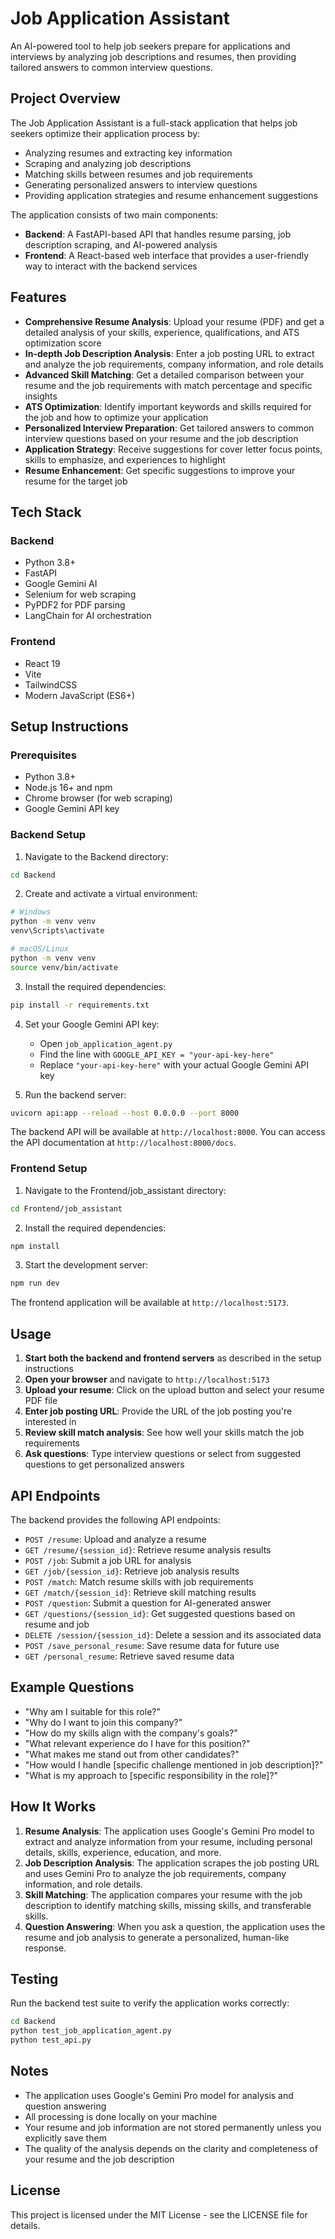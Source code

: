 # Job Application Assistant

An AI-powered tool to help job seekers prepare for applications and interviews by analyzing job descriptions and resumes, then providing tailored answers to common interview questions.

## Project Overview

The Job Application Assistant is a full-stack application that helps job seekers optimize their application process by:

- Analyzing resumes and extracting key information
- Scraping and analyzing job descriptions
- Matching skills between resumes and job requirements
- Generating personalized answers to interview questions
- Providing application strategies and resume enhancement suggestions

The application consists of two main components:
- **Backend**: A FastAPI-based API that handles resume parsing, job description scraping, and AI-powered analysis
- **Frontend**: A React-based web interface that provides a user-friendly way to interact with the backend services

## Features

- **Comprehensive Resume Analysis**: Upload your resume (PDF) and get a detailed analysis of your skills, experience, qualifications, and ATS optimization score
- **In-depth Job Description Analysis**: Enter a job posting URL to extract and analyze the job requirements, company information, and role details
- **Advanced Skill Matching**: Get a detailed comparison between your resume and the job requirements with match percentage and specific insights
- **ATS Optimization**: Identify important keywords and skills required for the job and how to optimize your application
- **Personalized Interview Preparation**: Get tailored answers to common interview questions based on your resume and the job description
- **Application Strategy**: Receive suggestions for cover letter focus points, skills to emphasize, and experiences to highlight
- **Resume Enhancement**: Get specific suggestions to improve your resume for the target job

## Tech Stack

### Backend
- Python 3.8+
- FastAPI
- Google Gemini AI
- Selenium for web scraping
- PyPDF2 for PDF parsing
- LangChain for AI orchestration

### Frontend
- React 19
- Vite
- TailwindCSS
- Modern JavaScript (ES6+)

## Setup Instructions

### Prerequisites
- Python 3.8+
- Node.js 16+ and npm
- Chrome browser (for web scraping)
- Google Gemini API key

### Backend Setup

1. Navigate to the Backend directory:
```bash
cd Backend
```

2. Create and activate a virtual environment:
```bash
# Windows
python -m venv venv
venv\Scripts\activate

# macOS/Linux
python -m venv venv
source venv/bin/activate
```

3. Install the required dependencies:
```bash
pip install -r requirements.txt
```

4. Set your Google Gemini API key:
   - Open `job_application_agent.py`
   - Find the line with `GOOGLE_API_KEY = "your-api-key-here"`
   - Replace `"your-api-key-here"` with your actual Google Gemini API key

5. Run the backend server:
```bash
uvicorn api:app --reload --host 0.0.0.0 --port 8000
```

The backend API will be available at `http://localhost:8000`. You can access the API documentation at `http://localhost:8000/docs`.

### Frontend Setup

1. Navigate to the Frontend/job_assistant directory:
```bash
cd Frontend/job_assistant
```

2. Install the required dependencies:
```bash
npm install
```

3. Start the development server:
```bash
npm run dev
```

The frontend application will be available at `http://localhost:5173`.

## Usage

1. **Start both the backend and frontend servers** as described in the setup instructions
2. **Open your browser** and navigate to `http://localhost:5173`
3. **Upload your resume**: Click on the upload button and select your resume PDF file
4. **Enter job posting URL**: Provide the URL of the job posting you're interested in
5. **Review skill match analysis**: See how well your skills match the job requirements
6. **Ask questions**: Type interview questions or select from suggested questions to get personalized answers

## API Endpoints

The backend provides the following API endpoints:

- `POST /resume`: Upload and analyze a resume
- `GET /resume/{session_id}`: Retrieve resume analysis results
- `POST /job`: Submit a job URL for analysis
- `GET /job/{session_id}`: Retrieve job analysis results
- `POST /match`: Match resume skills with job requirements
- `GET /match/{session_id}`: Retrieve skill matching results
- `POST /question`: Submit a question for AI-generated answer
- `GET /questions/{session_id}`: Get suggested questions based on resume and job
- `DELETE /session/{session_id}`: Delete a session and its associated data
- `POST /save_personal_resume`: Save resume data for future use
- `GET /personal_resume`: Retrieve saved resume data

## Example Questions

- "Why am I suitable for this role?"
- "Why do I want to join this company?"
- "How do my skills align with the company's goals?"
- "What relevant experience do I have for this position?"
- "What makes me stand out from other candidates?"
- "How would I handle [specific challenge mentioned in job description]?"
- "What is my approach to [specific responsibility in the role]?"

## How It Works

1. **Resume Analysis**: The application uses Google's Gemini Pro model to extract and analyze information from your resume, including personal details, skills, experience, education, and more.
2. **Job Description Analysis**: The application scrapes the job posting URL and uses Gemini Pro to analyze the job requirements, company information, and role details.
3. **Skill Matching**: The application compares your resume with the job description to identify matching skills, missing skills, and transferable skills.
4. **Question Answering**: When you ask a question, the application uses the resume and job analysis to generate a personalized, human-like response.

## Testing

Run the backend test suite to verify the application works correctly:

```bash
cd Backend
python test_job_application_agent.py
python test_api.py
```

## Notes

- The application uses Google's Gemini Pro model for analysis and question answering
- All processing is done locally on your machine
- Your resume and job information are not stored permanently unless you explicitly save them
- The quality of the analysis depends on the clarity and completeness of your resume and the job description

## License

This project is licensed under the MIT License - see the LICENSE file for details. 